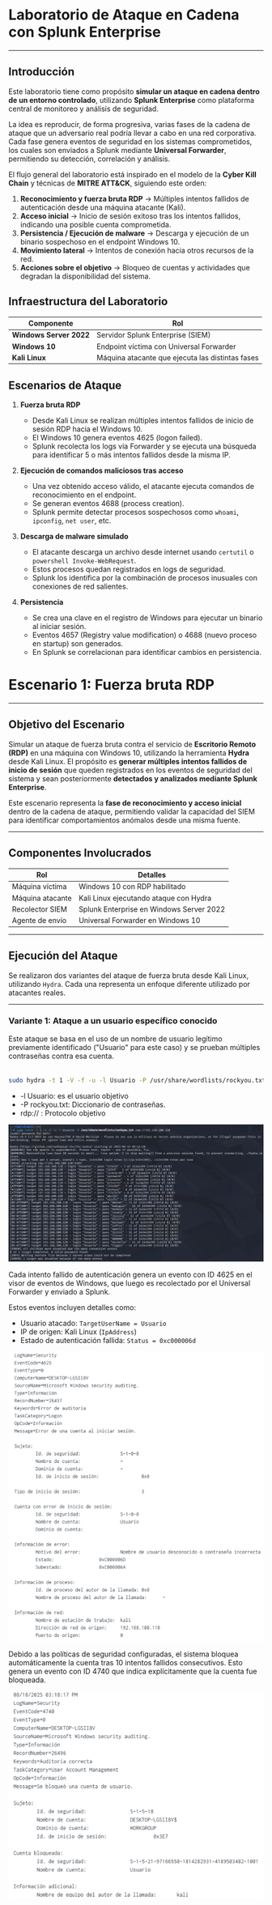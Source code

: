 #  Laboratorio de Ataque en Cadena con Splunk Enterprise

---

##  Introducción  

Este laboratorio tiene como propósito **simular un ataque en cadena dentro de un entorno controlado**, utilizando **Splunk Enterprise** como plataforma central de monitoreo y análisis de seguridad.  

La idea es reproducir, de forma progresiva, varias fases de la cadena de ataque que un adversario real podría llevar a cabo en una red corporativa. Cada fase genera eventos de seguridad en los sistemas comprometidos, los cuales son enviados a Splunk mediante **Universal Forwarder**, permitiendo su detección, correlación y análisis.  

El flujo general del laboratorio está inspirado en el modelo de la **Cyber Kill Chain** y técnicas de **MITRE ATT&CK**, siguiendo este orden:  

1. **Reconocimiento y fuerza bruta RDP** → Múltiples intentos fallidos de autenticación desde una máquina atacante (Kali).  
2. **Acceso inicial** → Inicio de sesión exitoso tras los intentos fallidos, indicando una posible cuenta comprometida.  
3. **Persistencia / Ejecución de malware** → Descarga y ejecución de un binario sospechoso en el endpoint Windows 10.  
4. **Movimiento lateral** → Intentos de conexión hacia otros recursos de la red.  
5. **Acciones sobre el objetivo** → Bloqueo de cuentas y actividades que degradan la disponibilidad del sistema.  




##  Infraestructura del Laboratorio  

| Componente            | Rol                              |
|-----------------------|------------------------------------------------------|
| **Windows Server 2022** | Servidor Splunk Enterprise (SIEM)                   |
| **Windows 10**         | Endpoint víctima con Universal Forwarder             |
| **Kali Linux**         | Máquina atacante que ejecuta las distintas fases     |




## Escenarios de Ataque 

1. **Fuerza bruta RDP**  
   - Desde Kali Linux se realizan múltiples intentos fallidos de inicio de sesión RDP hacia el Windows 10.  
   - El Windows 10 genera eventos 4625 (logon failed).  
   - Splunk recolecta los logs vía Forwarder y se ejecuta una búsqueda para identificar 5 o más intentos fallidos desde la misma IP.  

2. **Ejecución de comandos maliciosos tras acceso**  
   - Una vez obtenido acceso válido, el atacante ejecuta comandos de reconocimiento en el endpoint.  
   - Se generan eventos 4688 (process creation).  
   - Splunk permite detectar procesos sospechosos como `whoami`, `ipconfig`, `net user`, etc.  

3. **Descarga de malware simulado**  
   - El atacante descarga un archivo desde internet usando `certutil` o `powershell Invoke-WebRequest`.  
   - Estos procesos quedan registrados en logs de seguridad.  
   - Splunk los identifica por la combinación de procesos inusuales con conexiones de red salientes.  

4. **Persistencia**  
   - Se crea una clave en el registro de Windows para ejecutar un binario al iniciar sesión.  
   - Eventos 4657 (Registry value modification) o 4688 (nuevo proceso en startup) son generados.  
   - En Splunk se correlacionan para identificar cambios en persistencia.  


#  Escenario 1: Fuerza bruta RDP

---

##  Objetivo del Escenario

Simular un ataque de fuerza bruta contra el servicio de **Escritorio Remoto (RDP)** en una máquina con Windows 10, utilizando la herramienta **Hydra** desde Kali Linux. El propósito es **generar múltiples intentos fallidos de inicio de sesión** que queden registrados en los eventos de seguridad del sistema y sean posteriormente **detectados y analizados mediante Splunk Enterprise**.

Este escenario representa la **fase de reconocimiento y acceso inicial** dentro de la cadena de ataque, permitiendo validar la capacidad del SIEM para identificar comportamientos anómalos desde una misma fuente.

---

##  Componentes Involucrados

| Rol                | Detalles                                        |
|-------------------|-------------------------------------------------|
| Máquina víctima    | Windows 10 con RDP habilitado                  |
| Máquina atacante   | Kali Linux ejecutando ataque con Hydra         |
| Recolector SIEM    | Splunk Enterprise en Windows Server 2022       |
| Agente de envío    | Universal Forwarder en Windows 10              |

---


##  Ejecución del Ataque

Se realizaron dos variantes del ataque de fuerza bruta desde Kali Linux, utilizando `Hydra`. Cada una representa un enfoque diferente utilizado por atacantes reales.

---

###  Variante 1: Ataque a un usuario específico conocido

Este ataque se basa en el uso de un nombre de usuario legítimo previamente identificado ("Usuario" para este caso) y se prueban múltiples contraseñas contra esa cuenta.

```bash

sudo hydra -t 1 -V -f -u -l Usuario -P /usr/share/wordlists/rockyou.txt rdp://192.168.100.120

```
 - -l Usuario: es el usuario objetivo
 - -P rockyou.txt: Diccionario de contraseñas.
 - rdp:// : Protocolo objetivo

![Ataque hydra to Usuario](https://github.com/ne1n0/labs/blob/main/splunk-scan-detection/images/usuario-atck.png)

Cada intento fallido de autenticación genera un evento con ID 4625 en el visor de eventos de Windows, que luego es recolectado por el Universal Forwarder y enviado a Splunk.

Estos eventos incluyen detalles como:

- Usuario atacado: `TargetUserName = Usuario`
- IP de origen: Kali Linux (`IpAddress`)
- Estado de autenticación fallida: `Status = 0xc000006d`

![Eventos 4625 para Usuario](https://github.com/ne1n0/labs/blob/main/splunk-scan-detection/images/4625.png)

Debido a las políticas de seguridad configuradas, el sistema bloquea automáticamente la cuenta tras 10 intentos fallidos consecutivos. Esto genera un evento con ID 4740 que indica explícitamente que la cuenta fue bloqueada.

![Evento 4740 - Cuenta bloqueada](https://github.com/ne1n0/labs/blob/main/splunk-scan-detection/images/4740.png)